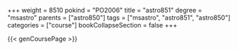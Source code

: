 +++
weight = 8510
pokind = "PO2006"
title = "astro851"
degree = "msastro"
parents = ["astro850"]
tags = ["msastro", "astro851", "astro850"]
categories = ["course"]
bookCollapseSection = false
+++

{{< genCoursePage >}}
